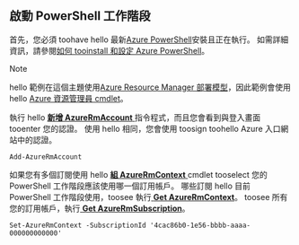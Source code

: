 
## <a name="start-your-powershell-session"></a>啟動 PowerShell 工作階段
首先，您必須 toohave hello 最新[Azure PowerShell](http://msdn.microsoft.com/library/mt619274.aspx)安裝且正在執行。 如需詳細資訊，請參閱[如何 tooinstall 和設定 Azure PowerShell](/powershell/azureps-cmdlets-docs)。

> [!NOTE]
> hello 範例在這個主題使用[Azure Resource Manager 部署模型](../articles/azure-resource-manager/resource-group-overview.md)，因此範例會使用 hello [Azure 資源管理員 cmdlet](http://msdn.microsoft.com/library/azure/mt125356.aspx)。 
> 
> 

執行 hello [**新增 AzureRmAccount** ](http://msdn.microsoft.com/library/mt619267.aspx)指令程式，而且您會看到與登入畫面 tooenter 您的認證。 使用 hello 相同，您會使用 toosign toohello Azure 入口網站中的認證。

    Add-AzureRmAccount

如果您有多個訂閱使用 hello [**組 AzureRmContext** ](http://msdn.microsoft.com/library/mt619263.aspx) cmdlet tooselect 您的 PowerShell 工作階段應該使用哪一個訂用帳戶。 哪些訂閱 hello 目前 PowerShell 工作階段使用，toosee 執行[ **Get AzureRmContext**](http://msdn.microsoft.com/library/mt619265.aspx)。 toosee 所有您的訂用帳戶，執行[ **Get AzureRmSubscription**](http://msdn.microsoft.com/library/mt619284.aspx)。

    Set-AzureRmContext -SubscriptionId '4cac86b0-1e56-bbbb-aaaa-000000000000'

